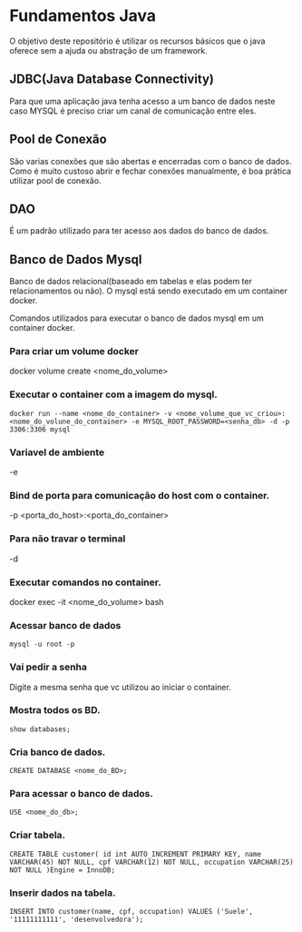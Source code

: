 # Fundamentos Java
O objetivo deste repositório é utilizar os recursos básicos que o java oferece sem a ajuda ou abstração de um framework.

## JDBC(Java Database Connectivity)
Para que uma aplicação java tenha acesso a um banco de dados neste caso MYSQL é preciso criar um canal de comunicação entre eles.

## Pool de Conexão
São varias conexões que são abertas e encerradas com o banco de dados. Como é muito custoso abrir e fechar conexões 
manualmente, é boa prática utilizar pool de conexão.

## DAO
É um padrão utilizado para ter acesso aos dados do banco de dados.

## Banco de Dados Mysql
Banco de dados relacional(baseado em tabelas e elas podem ter relacionamentos ou não). O mysql está sendo executado em um container docker.

Comandos utilizados para executar o banco de dados mysql em um container docker.

### Para criar um volume docker
docker volume create <nome_do_volume>

### Executar o container com a imagem do mysql.
``docker run --name <nome_do_container> -v <nome_volume_que_vc_criou>:<nome_do_volune_do_container> -e MYSQL_ROOT_PASSWORD=<senha_db> -d -p 3306:3306 mysql``

### Variavel de ambiente
-e

### Bind de porta para comunicação do host com o container.
-p <porta_do_host>:<porta_do_container>

### Para não travar o terminal
-d

### Executar comandos no container.
docker exec -it <nome_do_volume> bash

### Acessar banco de dados
``mysql -u root -p``

### Vai pedir a senha 
Digite a mesma senha que vc utilizou ao iniciar o container.

### Mostra todos os BD.
``show databases;``

### Cria banco de dados.
``CREATE DATABASE <nome_do_BD>;``

### Para acessar o banco de dados.
``USE <nome_do_db>;``

### Criar tabela.
``CREATE TABLE customer(
id int AUTO_INCREMENT PRIMARY KEY,
name VARCHAR(45) NOT NULL,
cpf VARCHAR(12) NOT NULL,
occupation VARCHAR(25) NOT NULL
)Engine = InnoDB;``

### Inserir dados na tabela.
``INSERT INTO customer(name, cpf, occupation) VALUES ('Suele', '11111111111', 'desenvolvedora');``
